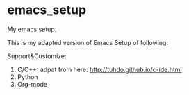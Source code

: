 # emacs_setup
My emacs setup.

This is my adapted version of Emacs Setup of following:

Support&Customize:
1. C/C++: adpat from here: http://tuhdo.github.io/c-ide.html
2. Python
3. Org-mode
